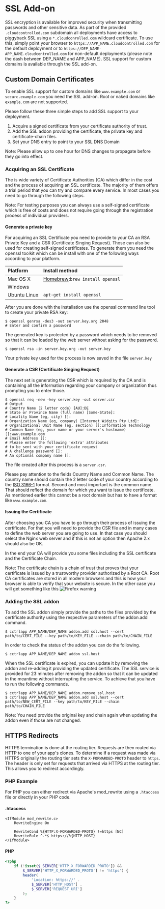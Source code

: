 # SSL Add-on

SSL encryption is available for improved security when transmitting passwords
and other sensitive data. As part of the provided `.cloudcontrolled.com`
subdomain all deployments have access to piggyback SSL using a
`*.cloudconrolled.com` wildcard certificate. To use this, simply point your
browser to `https://APP_NAME.cloudcontrolled.com` for the default deployment or
to `https://DEP_NAME-APP_NAME.cloudcontrolled.com` for non-default deployments
(please note the dash between DEP_NAME and APP_NAME). SSL support for custom
domains is available through the SSL add-on.

## Custom Domain Certificates

To enable SSL support for custom domains like `www.example.com` or
`secure.example.com` you need the SSL add-on. Root or naked domains like
`example.com` are not supported.

Please follow these three simple steps to add SSL support to your deployment.

 1. Acquire a signed certificate from your certificate authority of trust.
 2. Add the SSL addon providing the certificate, the private key and
    certificate-chain files.
 3. Set your DNS entry to point to your SSL DNS Domain

Note: Please allow up to one hour for DNS changes to propagate before they go
into effect.

### Acquiring an SSL Certificate

The is wide variety of Certificate Authorities (CA) which differ in the cost
and the process of acquiring an SSL certificate. The majority of them offers a
trial period that you can try and compare every service. In most cases you need
to go through the following steps.

Note: For testing purposes you can always use a self-signed certificate which
is free of costs and does not require going through the registration process
of individual providers.

#### Generate a private key

For acquiring an SSL Certificate you need to provide to your CA an RSA Private
Key and a CSR (Certificate Singing Request). Those can also be used for
creating self-signed certificates. To generate them you need the openssl
toolkit which can be install with one of the following ways according to your
platform.

|Platform|Install method|
|:-------|:-------------|
|Mac OS X|[Homebrew](http://mxcl.github.com/homebrew/):`brew install openssl`|
|Windows||[Windows package installer](http://gnuwin32.sourceforge.net/packages/openssl.htm)|
|Ubuntu Linux|`apt-get install openssl`|

After you are done with the installation use the openssl command line tool to
create your private RSA key:
 ~~~
 $ openssl genrsa -des3 -out server.key.org 2048
 # Enter and confirm a password
 ~~~

The generated key is protected by a password which needs to be removed so
that it can be loaded by the web server without asking for the password.

 ~~~
 $ openssl rsa -in server.key.org -out server.key
 ~~~

Your private key used for the process is now saved in the file `server.key`

#### Generate a CSR (Certificate Singing Request)

The next set is generating the CSR which is required by the CA and is
containing all the information regarding your company or organization thus
prompting you to enter those.

 ~~~
 $ openssl req -new -key server.key -out server.csr
 # Output
 # Country Name (2 letter code) [AU]:DE
 # State or Province Name (full name) [Some-State]:
 # Locality Name (eg, city) []:
 # Organization Name (eg, company) [Internet Widgits Pty Ltd]:
 # Organizational Unit Name (eg, section) []:Information Technology
 # Common Name (eg, your name or your server's hostname) []:www.example.com
 # Email Address []:
 # Please enter the following 'extra' attributes
 # to be sent with your certificate request
 # A challenge password []:
 # An optional company name []:
 ~~~

The file created after this process is a `server.csr`.

Please pay attention to the fields Country Name and Common Name. The country
name should contain the 2 letter code of your country according to the
[ISO 3166-1](http://www.iso.org/iso/country_codes/iso_3166_code_lists/country_names_and_code_elements.htm)
format. Second and most important is the common name. That should reflect the
domain for which you want to issue the certificate. As mentioned earlier this
cannot be a root domain but has to have a format like `www.example.com`.

#### Issuing the Certificate

After choosing you CA you have to go through their process of issuing the
certificate. For that you will need to provide the CSR file and in many cases
to define the web server you are going to use. In that case you should select
the Nginx web server and if this is not an option then Apache 2.x should also
be OK.

In the end your CA will provide you some files including the SSL certificate
and the Certificate Chain.

Note: The certificate chain is a chain of trust that proves that your
certificate is issued by a trustworthy provider authorized by a Root CA.  Root
CA certificates are stored in all modern browsers and this is how your browser
is able to verify that your website is secure. In the other case you will get
something like this
![Firefox warning](http://www.nczonline.net/blog/wp-content/uploads/2012/08/ffssl.png)

### Adding the SSL addon

To add the SSL addon simply provide the paths to the files provided by the
certificate authority using the respective parameters of the addon.add command.

 ~~~
 $ cctrlapp APP_NAME/DEP_NAME addon.add ssl.host --cert path/to/CERT_FILE --key path/to/KEY_FILE --chain path/to/CHAIN_FILE
 ~~~

In order to check the status of the addon you can do the following.

 ~~~
 $ cctrlapp APP_NAME/DEP_NAME addon ssl.host
 ~~~

When the SSL certificate is expired, you can update it by removing the addon
and re-adding it providing the updated certificate. The SSL service is provided
for 23 minutes after removing the addon so that it can be updated in the
meantime without interrupting the service. To achieve that you have to run the
following commands.

 ~~~
 $ cctrlapp APP_NAME/DEP_NAME addon.remove ssl.host
 $ cctrlapp APP_NAME/DEP_NAME addon.add ssl.host --cert path/to/NEW_CERT_FILE --key path/to/KEY_FILE --chain path/to/CHAIN_FILE
 ~~~

Note: You need provide the original key and chain again when updating the
addon even if those are not changed.

## HTTPS Redirects

HTTPS termination is done at the routing tier. Requests are then routed via
HTTP to one of your app's clones. To determine if a request was made via HTTPS
originally the routing tier sets the `X-FORWARDED-PROTO` header to `https`. The
header is only set for requests that arrived via HTTPS at the routing tier.
This allows you to redirect accordingly.

### PHP Example

For PHP you can either redirect via Apache's mod_rewrite using a `.htaccess`
file or directly in your PHP code.

#### .htaccess
~~~
<IfModule mod_rewrite.c> 
    RewriteEngine On

    RewriteCond %{HTTP:X-FORWARDED-PROTO} !=https [NC]
    RewriteRule ^.*$ https://%{HTTP_HOST}
</IfModule>
~~~

#### PHP
~~~php
<?php
    if (!isset($_SERVER['HTTP_X_FORWARDED_PROTO']) && 
        $_SERVER['HTTP_X_FORWARDED_PROTO'] != 'https') {
        header(
            'Location: https://' . 
            $_SERVER['HTTP_HOST'] . 
            $_SERVER['REQUEST_URI']
        );
    }
?>
~~~
